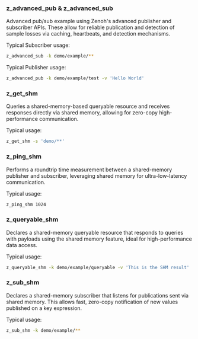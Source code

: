 ### z_advanced_pub & z_advanced_sub

   Advanced pub/sub example using Zenoh's advanced publisher and subscriber APIs.
   These allow for reliable publication and detection of sample losses via caching, heartbeats, and detection mechanisms.

   Typical Subscriber usage:

   ```bash
   z_advanced_sub -k demo/example/**
   ```

   Typical Publisher usage:

   ```bash
   z_advanced_pub -k demo/example/test -v 'Hello World'
   ```

### z_get_shm

   Queries a shared-memory-based queryable resource and receives responses directly via shared memory,
   allowing for zero-copy high-performance communication.

   Typical usage:

   ```bash
   z_get_shm -s 'demo/**'
   ```

### z_ping_shm

   Performs a roundtrip time measurement between a shared-memory publisher and subscriber,
   leveraging shared memory for ultra-low-latency communication.

   Typical usage:

   ```bash
   z_ping_shm 1024
   ```

### z_queryable_shm

   Declares a shared-memory queryable resource that responds to queries with payloads using the shared memory feature,
   ideal for high-performance data access.

   Typical usage:

   ```bash
   z_queryable_shm -k demo/example/queryable -v 'This is the SHM result'
   ```

### z_sub_shm

   Declares a shared-memory subscriber that listens for publications sent via shared memory.
   This allows fast, zero-copy notification of new values published on a key expression.

   Typical usage:

   ```bash
   z_sub_shm -k demo/example/**
   ```
